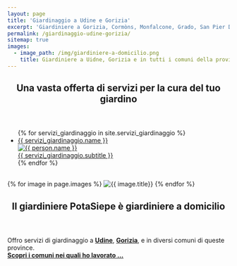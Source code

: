 ```yaml
---
layout: page
title: 'Giardinaggio a Udine e Gorizia'
excerpt: 'Giardiniere a Gorizia, Cormòns, Monfalcone, Grado, San Pier D'Isonzo, Udine e in tutti i comuni delle due province'
permalink: /giardinaggio-udine-gorizia/
sitemap: true
images:
  - image_path: /img/giardiniere-a-domicilio.png
    title: Giardiniere a Uidne, Gorizia e in tutti i comuni della provincia 
---
```

<section>
  <header>
  <h2>Una vasta offerta di servizi per la cura del tuo giardino</h2>
  </header>
  <div class="page-content">
<div class="list-collection">
<ul>
	{% for servizi_giardinaggio in site.servizi_giardinaggio %}
		<li>
			<a href="{{ site.baseurl }}{{ servizi_giardinaggio.url }}">
				<div class="name">{{ servizi_giardinaggio.name }}</div>
				<img src="{% include relative-src.html src=servizi_giardinaggio.image_path %}" alt="{{ person.name }}">
				<div class="position">{{ servizi_giardinaggio.subtitle }}</div>
			</a>
		</li>
	{% endfor %}
</ul>
</div>
  </div>
</section>
<br/>

<section>
  {% for image in page.images %}
    <img src="{{ image.image_path }}" alt="{{ image.title}}"/>
  {% endfor %}
<header>
  <h2>Il giardiniere PotaSiepe è giardiniere a domicilio</h2>
</header>
  <p>
    Offro servizi di giardinaggio
    a <a href="/giardinaggio-udine-giardiniere/" title="Giardinaggio Udine, Giardiniere Udine per taglio siepe low cost e tutti i lavori di giardinaggio di cui hai bisogno"> <strong>Udine</strong></a>, 
    <a href="/giardinaggio-gorizia-giardiniere/" title="Giardinaggio Gorizia, Giardiniere Gorizia per taglio siepe low cost e tutti i lavori di giardinaggio di cui hai bisogno"> <strong>Gorizia</strong></a>,
     e in diversi comuni di queste province.
    <br/> <a href="/servizi_giardinaggio/giardiniere-a-domicilio/" title="vai alla pagina giardiniere a domicilio e vedi dove PotaSiepe ha lavorato"> <b>Scopri i comuni nei quali ho lavorato ...</b></a></p>
</section>
